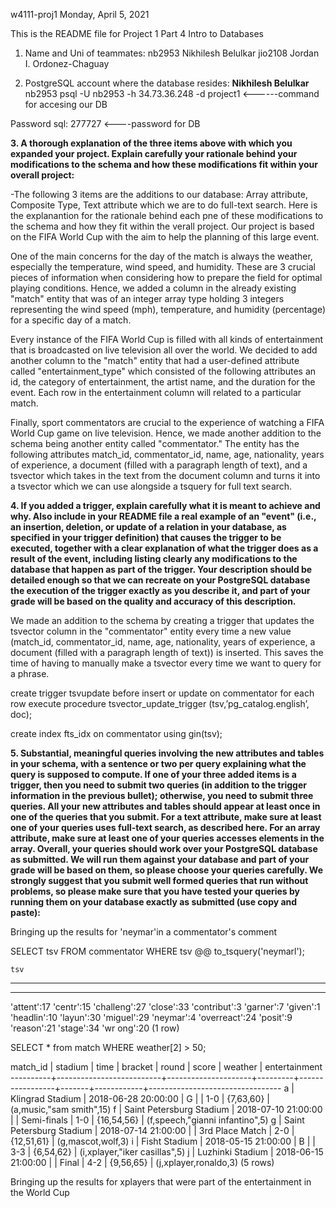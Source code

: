 w4111-proj1
Monday, April 5, 2021

This is the README file for Project 1 Part 4 Intro to Databases

1. Name and Uni of teammates:
nb2953 Nikhilesh Belulkar
jio2108 Jordan I. Ordonez-Chaguay

2. PostgreSQL account where the database resides: **Nikhilesh Belulkar** 
nb2953 psql -U nb2953 -h 34.73.36.248 -d project1 <------command for accesing our DB

Password sql: 277727 <----password for DB


**3. A thorough explanation of the three items above with which you expanded your project. Explain carefully your rationale behind your modifications to the schema and how these modifications fit within your overall project:**

-The following 3 items are the additions to our database: Array attribute, Composite Type, Text attribute which we are to do full-text search. Here is the explanantion for the rationale behind each pne of these modifications to the schema and how they fit within the verall project. Our project is based on the FIFA World Cup with the aim to help the planning of this large event. 

One of the main concerns for the day of the match is always the weather, especially the temperature, wind speed, and humidity. These are 3 crucial pieces of information when considering how to prepare the field for optimal playing conditions. Hence, we added a column in the already existing "match" entity that was of an integer array type holding 3 integers representing the wind speed (mph), temperature, and humidity (percentage) for a specific day of a match. 

Every instance of the FIFA World Cup is filled with all kinds of entertainment that is broadcasted on live television all over the world. We decided to add another column to the "match" entity that had a user-defined attribute called "entertainment_type" which consisted of the following attributes an id, the category of entertainment, the artist name, and the duration for the event. Each row in the entertainment column will related to a particular match.

Finally, sport commentators are crucial to the experience of watching a FIFA World Cup game on live television. Hence, we made another addition to the schema being another entity called "commentator." The entity has the following attributes match_id, commentator_id, name, age, nationality, years of experience, a document (filled with a paragraph length of text), and a tsvector which takes in the text from the document column and turns it into a tsvector which we can use alongside a tsquery for full text search.


**4. If you added a trigger, explain carefully what it is meant to achieve and why. Also include in your README file a real example of an "event" (i.e., an insertion, deletion, or update of a relation in your database, as specified in your trigger definition) that causes the trigger to be executed, together with a clear explanation of what the trigger does as a result of the event, including listing clearly any modifications to the database that happen as part of the trigger. Your description should be detailed enough so that we can recreate on your PostgreSQL database the execution of the trigger exactly as you describe it, and part of your grade will be based on the quality and accuracy of this description.**


We made an addition to the schema by creating a trigger that updates the tsvector column in the "commentator" entity every time a new value (match_id, commentator_id, name, age, nationality, years of experience, a document (filled with a paragraph length of text)) is inserted. This saves the time of having to manually make a tsvector every time we want to query for a phrase. 

create trigger tsvupdate before insert or 
update on commentator for each row
execute procedure tsvector_update_trigger
(tsv,’pg_catalog.english’, doc);

create index fts_idx on commentator
using gin(tsv);



**5. Substantial, meaningful queries involving the new attributes and tables in your schema, with a sentence or two per query explaining what the query is supposed to compute. If one of your three added items is a trigger, then you need to submit two queries (in addition to the trigger information in the previous bullet); otherwise, you need to submit three queries. All your new attributes and tables should appear at least once in one of the queries that you submit. For a text attribute, make sure at least one of your queries uses full-text search, as described here. For an array attribute, make sure at least one of your queries accesses elements in the array. Overall, your queries should work over your PostgreSQL database as submitted. We will run them against your database and part of your grade will be based on them, so please choose your queries carefully. We strongly suggest that you submit well formed queries that run without problems, so please make sure that you have tested your queries by running them on your database exactly as submitted (use copy and paste):**

Bringing up the results for 'neymar'in a commentator's comment

SELECT tsv
FROM commentator
WHERE tsv @@ to_tsquery('neymarl');

    tsv                                                                                      
 
--------------------------------------------------------------------------------------------------------------------------------------------------------------------------------------
--------
 'attent':17 'centr':15 'challeng':27 'close':33 'contribut':3 'garner':7 'given':1 'headlin':10 'layun':30 'miguel':29 'neymar':4 'overreact':24 'posit':9 'reason':21 'stage':34 'wr
ong':20
(1 row)


SELECT * from match
WHERE weather[2] > 50;

match_id |         stadium          |        time         | bracket |      round      | score |  weather   |          entertainment
----------+--------------------------+---------------------+---------+-----------------+-------+------------+---------------------------------
 a        | Klingrad Stadium         | 2018-06-28 20:00:00 | G       |                 | 1-0   | {7,63,60}  | (a,music,"sam smith",15)
 f        | Saint Petersburg Stadium | 2018-07-10 21:00:00 |         | Semi-finals     | 1-0   | {16,54,56} | (f,speech,"gianni infantino",5)
 g        | Saint Petersburg Stadium | 2018-07-14 21:00:00 |         | 3rd Place Match | 2-0   | {12,51,61} | (g,mascot,wolf,3)
 i        | Fisht Stadium            | 2018-05-15 21:00:00 | B       |                 | 3-3   | {6,54,62}  | (i,xplayer,"iker casillas",5)
 j        | Luzhinki Stadium         | 2018-06-15 21:00:00 |         | Final           | 4-2   | {9,56,65}  | (j,xplayer,ronaldo,3)
(5 rows)


Bringing up the results for xplayers that were part of the entertainment in the World Cup







